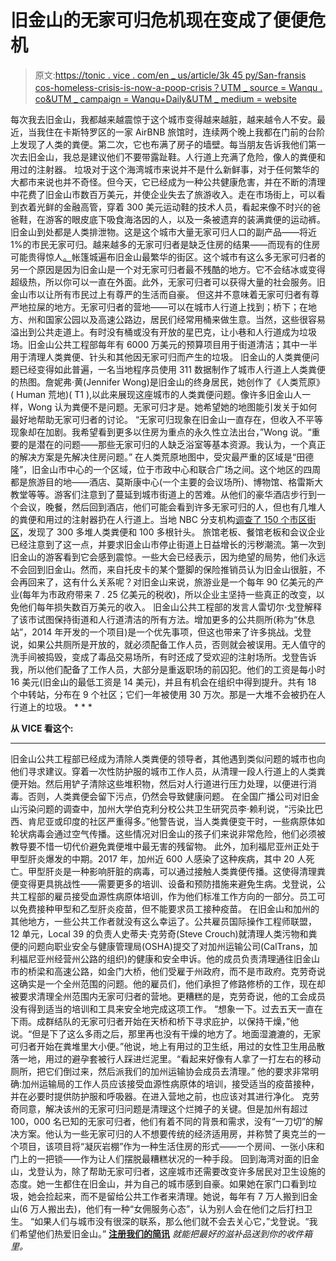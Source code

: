 # 旧金山的无家可归危机现在变成了便便危机

> 原文:[https://tonic . vice . com/en _ us/article/3k 45 py/San-fransis cos-homeless-crisis-is-now-a-poop-crisis？UTM _ source = Wanqu . co&UTM _ campaign = Wanqu+Daily&UTM _ medium = website](https://tonic.vice.com/en_us/article/3k45py/san-fransiscos-homeless-crisis-is-now-a-poop-crisis?utm_source=wanqu.co&utm_campaign=Wanqu+Daily&utm_medium=website)

 每次我去旧金山，我都越来越震惊于这个城市变得越来越脏，越来越令人不安。最近，当我住在卡斯特罗区的一家 AirBNB 旅馆时，连续两个晚上我都在门前的台阶上发现了人类的粪便。第二次，它也布满了房子的墙壁。每当朋友告诉我他们第一次去旧金山，我总是建议他们不要带露趾鞋。人行道上充满了危险，像人的粪便和用过的注射器。  垃圾对于这个海湾城市来说并不是什么新鲜事，对于任何繁华的大都市来说也并不奇怪。但今天，它已经成为一种公共健康危害，并在不断的清理中花费了旧金山市数百万美元，并使企业失去了旅游收入。走在市场街上，可以看到衣着光鲜的金融高管，穿着 300 美元运动鞋的技术人员，看起来像不时兴的爸爸鞋，在游客的眼皮底下吸食海洛因的人，以及一条被遗弃的装满粪便的运动裤。  旧金山到处都是人类排泄物。这是这个城市大量无家可归人口的副产品——将近 1%的市民无家可归。越来越多的无家可归者是缺乏住房的结果——而现有的住房可能贵得惊人[。](https://news.vice.com/en_us/article/434b49/what-it-costs-to-live-in-san-francisco)帐篷城遍布旧金山最繁华的街区。这个城市有这么多无家可归者的另一个原因是因为旧金山是一个对无家可归者最不残酷的地方。它不会结冰或变得超级热，所以你可以一直在外面。此外，无家可归者可以获得大量的社会服务。旧金山市以让所有市民过上有尊严的生活而自豪。  但这并不意味着无家可归者有尊严地拉屎的地方。无家可归者的营地——可以在城市人行道上找到；桥下；在地方、州和国家公园以及高速公路边，居民们经常用桶来做生意。当然，这些很容易溢出到公共走道上。有时没有桶或没有开放的星巴克，让小巷和人行道成为垃圾场。旧金山公共工程部每年有 6000 万美元的预算项目用于街道清洁；其中一半用于清理人类粪便、针头和其他因无家可归而产生的垃圾。  旧金山的人类粪便问题已经变得如此普遍，一名当地程序员使用 311 数据制作了城市人行道上人类粪便的热图。詹妮弗·黄(Jennifer Wong)是旧金山的终身居民，她创作了《人类荒原》( Human 荒地)( T1 ),以此来展现这座城市的人类粪便问题。像许多旧金山人一样，Wong 认为粪便不是问题。无家可归才是。她希望她的地图能引发关于如何最好地帮助无家可归者的讨论。  “无家可归现象在旧金山一直存在，但收入不平等现象却在加剧。我希望看到更多以住房为重点的永久性立法出台，”Wong 说。“重要的是潜在的问题——那些无家可归的人缺乏浴室等基本资源。我认为，一个真正的解决方案是先解决住房问题。”  在人类荒原地图中，受灾最严重的区域是“田德隆”，旧金山市中心的一个区域，位于市政中心和联合广场之间。这个地区的四周都是旅游目的地——酒店、莫斯康中心(一个主要的会议场所)、博物馆、格雷斯大教堂等等。游客们注意到了蔓延到城市街道上的苦难。从他们的豪华酒店步行到一个会议，晚餐，然后回到酒店，他们可能会看到许多无家可归的人，但也有几堆人的粪便和用过的注射器扔在人行道上。当地 NBC 分支机构[调查了 150 个市区街区](https://www.nbcbayarea.com/news/local/Diseased-Streets-472430013.html)，发现了 300 多堆人类粪便和 100 多根针头。  旅馆老板、餐馆老板和会议企业已经注意到了这一点，并要求旧金山市停止街道上日益增长的污秽潮流。第一次到旧金山的游客看到它会感到震惊。一些大会已经表示，因为绝望的局势，他们永远不会回到旧金山。然而，来自托皮卡的某个蹩脚的保险推销员认为旧金山很脏，不会再回来了，这有什么关系呢？对旧金山来说，旅游业是一个每年 90 亿美元的产业(每年为市政府带来 7 . 25 亿美元的税收)，所以企业主坚持一些真正的改变，以免他们每年损失数百万美元的收入。  旧金山公共工程部的发言人雷切尔·戈登解释了该市试图保持街道和人行道清洁的所有方法。增加更多的公共厕所(称为“休息站”，2014 年开发的一个项目)是一个优先事项，但这也带来了许多挑战。戈登说，如果公共厕所是开放的，就必须配备工作人员，否则就会被误用。无人值守的洗手间被捣毁，变成了毒品交易场所，有时还成了受欢迎的注射场所。戈登告诉我，所以他们配备了工作人员，大部分是重返职场的前囚犯。他们的工资是每小时 16 美元(旧金山的最低工资是 14 美元)，并且有机会在组织中得到提升。共有 18 个中转站，分布在 9 个社区；它们一年被使用 30 万次。那是一大堆不会被扔在人行道上的垃圾。  * * *

 **从 VICE 看这个:** 

* * *

 旧金山公共工程部已经成为清除人类粪便的领导者，其他遇到类似问题的城市也向他们寻求建议。穿着一次性防护服的城市工作人员，从清理一段人行道上的人类粪便开始。然后用铲子清除这些堆积物，然后对人行道进行压力处理，以便进行消毒。否则，人类粪便会留下污点，仍然会导致健康问题。  在全国广播公司对旧金山污染问题的调查中，加州大学伯克利分校公共卫生研究员李·赖利说，“污染比巴西、肯尼亚或印度的社区严重得多。”他警告说，当人类粪便变干时，一些病原体如轮状病毒会通过空气传播。这些情况对旧金山的孩子们来说非常危险，他们必须被教导要不惜一切代价避免粪便堆中最无害的残留物。  此外，加利福尼亚州正处于甲型肝炎爆发的中期。2017 年，加州近 600 人感染了这种疾病，其中 20 人死亡。甲型肝炎是一种影响肝脏的病毒，可以通过接触人类粪便传播。这使得清理粪便变得更具挑战性——需要更多的培训、设备和预防措施来避免生病。戈登说，公共工程部的雇员接受血源性病原体培训，作为他们标准工作方向的一部分。员工可以免费接种甲型和乙型肝炎疫苗，但不能要求员工接种疫苗。  在旧金山和加州的其他地方，一些公共工作者就没有这么幸运了。公共雇员国际操作工程师联盟，12 单元，Local 39 的负责人史蒂夫·克劳奇(Steve Crouch)就清理人类污物和粪便的问题向职业安全与健康管理局(OSHA)提交了对加州运输公司(CalTrans，加利福尼亚州经营州公路的组织)的健康和安全申诉。他的成员负责清理通往旧金山市的桥梁和高速公路，如金门大桥，他们受雇于州政府，而不是市政府。克劳奇说这确实是一个全州范围的问题。他的雇员们，他们承担了修路修桥的工作，现在却被要求清理全州范围内无家可归者的营地。更糟糕的是，克劳奇说，他的工会成员没有得到适当的培训和工具来安全地完成这项工作。  “想象一下。过去五天一直在下雨。成群结队的无家可归者开始在天桥和桥下寻求庇护，以保持干燥，”他说。“但是下了这么多雨之后，那里再也没有干燥的地方了。地面湿漉漉的，无家可归者开始在粪堆里大小便。”他说，地上有用过的卫生纸，用过的女性卫生用品散落一地，用过的避孕套被行人踩进烂泥里。“看起来好像有人拿了一打左右的移动厕所，把它们倒过来，然后派我们的加州运输协会成员去清理。”  他的要求非常明确:加州运输局的工作人员应该接受血源性病原体的培训，接受适当的疫苗接种，并在必要时提供防护服和呼吸器。在进入营地之前，也应该对其进行净化。  克劳奇同意，解决该州的无家可归问题是清理这个烂摊子的关键。但是加州有超过 100，000 名已知的无家可归者，他们有着不同的背景和需求，没有“一刀切”的解决方案。他认为一些无家可归的人不想要传统的经济适用房，并称赞了奥克兰的一个项目，该项目将“凝灰岩棚”作为一种生活住房的形式——一个房间、一张小床和门上的一把锁——作为让人们摆脱最糟糕状况的一种手段。  回到海湾对面的旧金山，戈登认为，除了帮助无家可归者，这座城市还需要改变许多居民对卫生设施的态度。她一生都住在旧金山，并为自己的城市感到自豪。如果她在家门口看到垃圾，她会捡起来，而不是留给公共工作者来清理。她说，每年有 7 万人搬到旧金山(6 万人搬出去)，他们有一种“女佣服务心态”，认为别人会在他们之后打扫卫生。  “如果人们与城市没有很深的联系，那么他们就不会去关心它，”戈登说。“我们希望他们热爱旧金山。”  **[注册我们的简讯](https://confirmsubscription.com/h/i/7D2CAE251A92FC8F)** *就能把最好的滋补品送到你的收件箱里。*